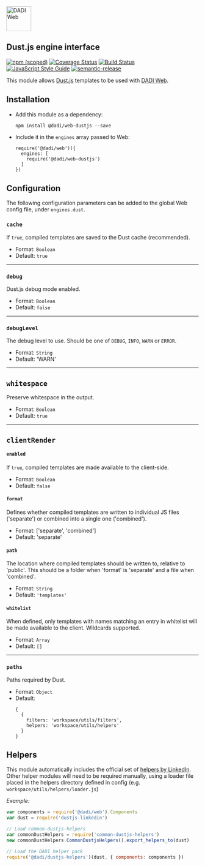<img src="https://dadi.cloud/assets/products/dadi-web-full.png" alt="DADI Web" height="65"/>

## Dust.js engine interface

[![npm (scoped)](https://img.shields.io/npm/v/@dadi/web-dustjs.svg?maxAge=10800&style=flat-square)](https://www.npmjs.com/package/@dadi/web-dustjs)
[![Coverage Status](https://coveralls.io/repos/github/dadi/web-dustjs/badge.svg?branch=master)](https://coveralls.io/github/dadi/web-dustjs?branch=master)
[![Build Status](https://travis-ci.org/dadi/web-dustjs.svg?branch=master)](https://travis-ci.org/dadi/web-dustjs)
[![JavaScript Style Guide](https://img.shields.io/badge/code%20style-standard-brightgreen.svg?style=flat-square)](http://standardjs.com/)
[![semantic-release](https://img.shields.io/badge/%20%20%F0%9F%93%A6%F0%9F%9A%80-semantic--release-e10079.svg?style=flat-square)](https://github.com/semantic-release/semantic-release)

This module allows [Dust.js](http://www.dustjs.com/) templates to be used with [DADI Web](https://github.com/dadi/web).

## Installation

- Add this module as a dependency:

   ```
   npm install @dadi/web-dustjs --save
   ```

- Include it in the `engines` array passed to Web:

   ```npm
   require('@dadi/web')({
     engines: [
       require('@dadi/web-dustjs')
     ]
   })
   ```

## Configuration

The following configuration parameters can be added to the global Web config file, under `engines.dust`.

### `cache`

If `true`, compiled templates are saved to the Dust cache (recommended).

- Format: `Boolean`
- Default: `true`

---

### `debug`

Dust.js debug mode enabled.

- Format: `Boolean`
- Default: `false`

---

### `debugLevel`

The debug level to use. Should be one of `DEBUG`, `INFO`, `WARN` or `ERROR`.

- Format: `String`
- Default: 'WARN'

---

## `whitespace`

Preserve whitespace in the output.

- Format: `Boolean`
- Default: `true`

---

## `clientRender`
      
#### `enabled`
        
If `true`, compiled templates are made available to the client-side.

- Format: `Boolean`
- Default: `false`

#### `format`

Defines whether compiled templates are written to individual JS files ('separate') or combined into a single one ('combined').

- Format: ['separate', 'combined']
- Default: 'separate'

#### `path`

The location where compiled templates should be written to, relative to 'public'. This should be a folder when 'format' is 'separate' and a file when 'combined'.

- Format: `String`
- Default: `'templates'`

#### `whitelist`

When defined, only templates with names matching an entry in whitelist will be made available to the client. Wildcards supported.

- Format: `Array`
- Default: `[]`

---

### `paths`

Paths required by Dust.

- Format: `Object`
- Default:
    ```
    {
      {
        filters: 'workspace/utils/filters',
        helpers: 'workspace/utils/helpers'
      }
    }
    ```

## Helpers

This module automatically includes the official set of [helpers by LinkedIn](https://github.com/linkedin/dustjs-helpers). Other helper modules will need to be required manually, using a loader file placed in the helpers directory defined in config (e.g. `workspace/utils/helpers/loader.js`)

*Example:*

```js
var components = require('@dadi/web').Components
var dust = require('dustjs-linkedin')

// Load common-dustjs-helpers
var commonDustHelpers = require('common-dustjs-helpers')
new commonDustHelpers.CommonDustjsHelpers().export_helpers_to(dust)

// Load the DADI helper pack
require('@dadi/dustjs-helpers')(dust, { components: components })
```
